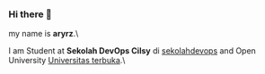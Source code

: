 ### Hi there 👋

my name is **aryrz**.\

I am Student at **Sekolah DevOps Cilsy** di [sekolahdevops](https://sekolahdevops.com/) and Open University [Universitas terbuka](https://www.ut.ac.id/).\

